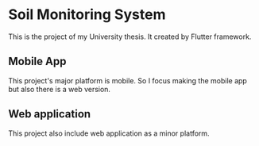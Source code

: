 # Soil Monitoring System

This is the project of my University thesis. It created by Flutter framework.

## Mobile App

This project's major platform is mobile. So I focus making the mobile app but also there is a web version.

## Web application

This project also include web application as a minor platform.
